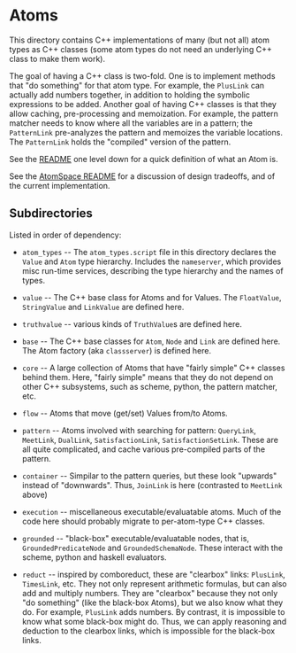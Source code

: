 
Atoms
=====

This directory contains C++ implementations of many (but not all)
atom types as C++ classes (some atom types do not need an underlying
C++ class to make them work).

The goal of having a C++ class is two-fold. One is to implement methods
that "do something" for that atom type. For example, the `PlusLink` can
actually add numbers together, in addition to holding the symbolic
expressions to be added.  Another goal of having C++ classes is that
they allow caching, pre-processing and memoization. For example, the
pattern matcher needs to know where all the variables are in a pattern;
the `PatternLink` pre-analyzes the pattern and memoizes the variable
locations. The `PatternLink` holds the "compiled" version of the
pattern.

See the [README](../README.md) one level down for a quick definition
of what an Atom is.

See the [AtomSpace README](../atomspace/README.md) for a discussion of
design tradeoffs, and of the current implementation.

Subdirectories
--------------
Listed in order of dependency:

 * `atom_types` -- The `atom_types.script` file in this directory
   declares the `Value` and `Atom` type hierarchy. Includes the
   `nameserver`, which provides misc run-time services, describing
   the type hierarchy and the names of types.

 * `value` -- The C++ base class for Atoms and for Values. The
   `FloatValue`, `StringValue` and `LinkValue` are defined here.

 * `truthvalue` -- various kinds of `TruthValue`s are defined here.

 * `base` -- The C++ base classes for `Atom`, `Node` and `Link` are
   defined here. The Atom factory (aka `classserver`) is defined here.

 * `core` -- A large collection of Atoms that have "fairly simple"
   C++ classes behind them.  Here, "fairly simple" means that they do
   not depend on other C++ subsystems, such as scheme, python, the
   pattern matcher, etc.

 * `flow` -- Atoms that move (get/set) Values from/to Atoms.

 * `pattern` -- Atoms involved with searching for pattern: `QueryLink`,
   `MeetLink`, `DualLink`, `SatisfactionLink`, `SatisfactionSetLink`.
   These are all quite complicated, and cache various pre-compiled
   parts of the pattern.

 * `container` -- Simpilar to the pattern queries, but these look
   "upwards" instead of "downwards". Thus, `JoinLink` is here
   (contrasted to `MeetLink` above)

 * `execution` -- miscellaneous executable/evaluatable atoms. Much of
   the code here should probably migrate to per-atom-type C++ classes.

 * `grounded` -- "black-box" executable/evaluatable nodes, that is,
   `GroundedPredicateNode` and `GroundedSchemaNode`.  These interact
    with the scheme, python and haskell evaluators.

 * `reduct` -- inspired by comboreduct, these are "clearbox" links:
   `PlusLink`, `TimesLink`, etc. They not only represent arithmetic
   formulas, but can also add and multiply numbers.  They are
   "clearbox" because they not only "do something" (like the black-box
   Atoms), but we also know what they do.  For example, `PlusLink` adds
   numbers.  By contrast, it is impossible to know what some black-box
   might do. Thus, we can apply reasoning and deduction to the clearbox
   links, which is impossible for the black-box links.
